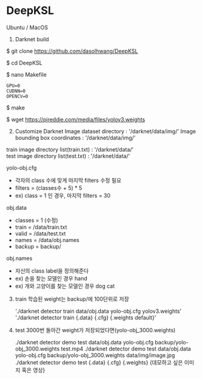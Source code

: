 # DeepKSL

Ubuntu / MacOS

1. Darknet build

$ git clone https://github.com/dasolhwang/DeepKSL

$ cd DeepKSL

$ nano Makefile

    GPU=0
    CUDNN=0
    OPENCV=0
    
$ make

$ wget https://pjreddie.com/media/files/yolov3.weights

2. Customize Darknet
Image dataset directory : '/darknet/data/img/'
Image bounding box coordinates : '/darknet/data/img/'

train image directory list(train.txt) : '/darknet/data/'  
test image directory list(test.txt) : '/darknet/data/' 

yolo-obj.cfg 
- 각자의 class 수에 맞게 마지막 filters 수정 필요 
- filters = (classes수 + 5) * 5
- ex) class = 1 인 경우, 마지막 filters = 30

obj.data
- classes = 1 (수정)
- train  = /data/train.txt
- valid  = /data/test.txt
- names = /data/obj.names
- backup = backup/

obj.names
- 자신의 class label을 정의해준다
- ex) 손을 찾는 모델인 경우
        hand
- ex) 개와 고양이를 찾는 모델인 경우 
        dog
        cat


3. train
학습된 weight는 backup/에 100단위로 저장
     
    \'./darknet detector train data/obj.data yolo-obj.cfg yolov3.weights\'
    \'./darknet detector train {.data} {.cfg} {.weights default}\'

  
4. test
3000번 돌아간 weight가 저장되었다면(yolo-obj_3000.weights)

     ./darknet detector demo test data/obj.data yolo-obj.cfg backup/yolo-obj_3000.weights test.mp4
     ./darknet detector demo test data/obj.data yolo-obj.cfg backup/yolo-obj_3000.weights data/img/image.jpg        
     ./darknet detector demo test {.data} {.cfg} {.weights} {데모하고 싶은 이미지 혹은 영상}        

